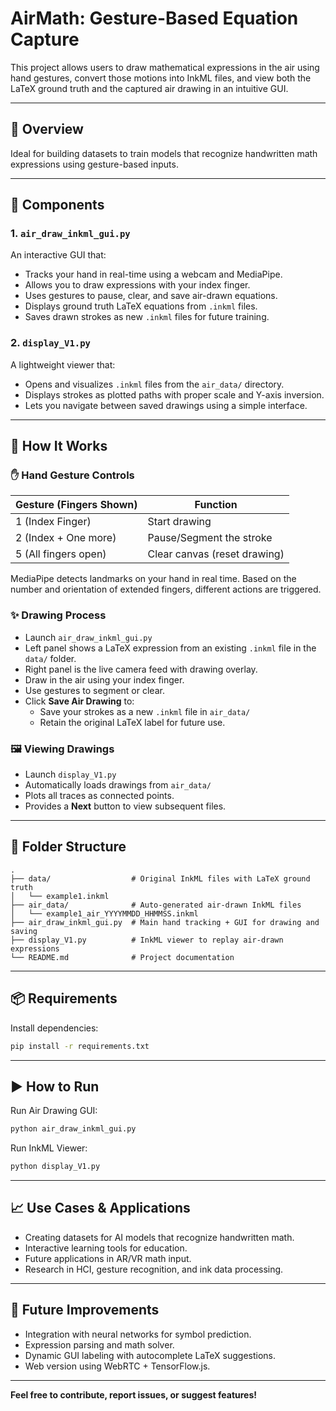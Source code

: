 
# AirMath: Gesture-Based Equation Capture

This project allows users to draw mathematical expressions in the air using hand gestures, convert those motions into InkML files, and view both the LaTeX ground truth and the captured air drawing in an intuitive GUI.

---

## 🧠 Overview

Ideal for building datasets to train models that recognize handwritten math expressions using gesture-based inputs.

---

## 🔧 Components

### 1. `air_draw_inkml_gui.py`

An interactive GUI that:

- Tracks your hand in real-time using a webcam and MediaPipe.
- Allows you to draw expressions with your index finger.
- Uses gestures to pause, clear, and save air-drawn equations.
- Displays ground truth LaTeX equations from `.inkml` files.
- Saves drawn strokes as new `.inkml` files for future training.

### 2. `display_V1.py`

A lightweight viewer that:

- Opens and visualizes `.inkml` files from the `air_data/` directory.
- Displays strokes as plotted paths with proper scale and Y-axis inversion.
- Lets you navigate between saved drawings using a simple interface.

---

## 🧠 How It Works

### ✋ Hand Gesture Controls

| Gesture (Fingers Shown)    | Function                       |
|---------------------------|--------------------------------|
| 1 (Index Finger)           | Start drawing                  |
| 2 (Index + One more)       | Pause/Segment the stroke       |
| 5 (All fingers open)       | Clear canvas (reset drawing)   |

MediaPipe detects landmarks on your hand in real time. Based on the number and orientation of extended fingers, different actions are triggered.

### ✨ Drawing Process

- Launch `air_draw_inkml_gui.py`
- Left panel shows a LaTeX expression from an existing `.inkml` file in the `data/` folder.
- Right panel is the live camera feed with drawing overlay.
- Draw in the air using your index finger.
- Use gestures to segment or clear.
- Click **Save Air Drawing** to:
  - Save your strokes as a new `.inkml` file in `air_data/`
  - Retain the original LaTeX label for future use.

### 🖼️ Viewing Drawings

- Launch `display_V1.py`
- Automatically loads drawings from `air_data/`
- Plots all traces as connected points.
- Provides a **Next** button to view subsequent files.

---

## 📁 Folder Structure

```
.
├── data/                  # Original InkML files with LaTeX ground truth
│   └── example1.inkml
├── air_data/              # Auto-generated air-drawn InkML files
│   └── example1_air_YYYYMMDD_HHMMSS.inkml
├── air_draw_inkml_gui.py  # Main hand tracking + GUI for drawing and saving
├── display_V1.py          # InkML viewer to replay air-drawn expressions
└── README.md              # Project documentation
```

---

## 📦 Requirements

Install dependencies:

```bash
pip install -r requirements.txt
```

---

## ▶️ How to Run

Run Air Drawing GUI:

```bash
python air_draw_inkml_gui.py
```

Run InkML Viewer:

```bash
python display_V1.py
```

---

## 📈 Use Cases & Applications

- Creating datasets for AI models that recognize handwritten math.
- Interactive learning tools for education.
- Future applications in AR/VR math input.
- Research in HCI, gesture recognition, and ink data processing.

---

## 💬 Future Improvements

- Integration with neural networks for symbol prediction.
- Expression parsing and math solver.
- Dynamic GUI labeling with autocomplete LaTeX suggestions.
- Web version using WebRTC + TensorFlow.js.

---

**Feel free to contribute, report issues, or suggest features!**

